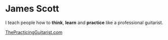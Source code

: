 # James Scott

I teach people how to **think**, **learn** and **practice** like a professional guitarist.

<a href="https://thepracticingguitarist.com">ThePracticingGuitarist.com</a>
